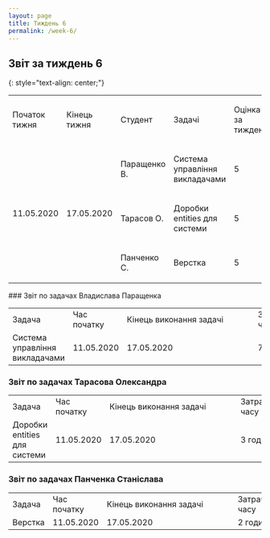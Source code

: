 ```yaml
---
layout: page
title: Тиждень 6
permalink: /week-6/
---
```


## Звіт за тиждень 6
{: style="text-align: center;"}
<table class="c3">
    <tbody>
        <tr class="c0">
            <td class="c5" colspan="1" rowspan="1">
                <p class="c7"><span class="c4">Початок тижня</span></p>
            </td>
            <td class="c5" colspan="1" rowspan="1">
                <p class="c7"><span class="c4">Кінець тижня</span></p>
            </td>
            <td class="c5" colspan="1" rowspan="1">
                <p class="c7"><span class="c8 c4">Студент</span></p>
            </td>
            <td class="c5" colspan="1" rowspan="1">
                <p class="c7"><span class="c8 c4">Задачі</span></p>
            </td>
            <td class="c5" colspan="1" rowspan="1">
                <p class="c7"><span class="c4 c8">Оцінка за тиждень </span></p>
            </td>
        </tr>
        <tr class="c0">
            <td class="c5" colspan="1" rowspan="3">
                <p class="c9"><span class="c10">11.05.2020</span></p>
            </td>
            <td class="c5" colspan="1" rowspan="3">
                <p class="c9"><span class="c10">17.05.2020</span></p>
            </td>
            <td class="c5" colspan="1" rowspan="1">
                <p class="c7"><span class="c6">Паращенко В.</span></p>
            </td>
            <td class="c5" colspan="1" rowspan="1">
                <p class="c7"><span class="c6">Система управління викладачами</span></p>
            </td>
            <td class="c5" colspan="1" rowspan="1">
                <p class="c7"><span class="c6">5</span></p>
            </td>
        </tr>
        <tr class="c0">
            <td class="c5" colspan="1" rowspan="1">
                <p class="c7"><span class="c6">Тарасов О.</span></p>
            </td>
            <td class="c5" colspan="1" rowspan="1">
                <p class="c1"><span class="c6">Доробки entities для системи</span></p>
            </td>
            <td class="c5" colspan="1" rowspan="1">
                <p class="c1"><span class="c6">5</span></p>
            </td>
        </tr>
        <tr class="c0">
            <td class="c5" colspan="1" rowspan="1">
                <p class="c7"><span class="c6">Панченко С.</span></p>
            </td>
            <td class="c5" colspan="1" rowspan="1">
                <p class="c1"><span class="c6">Верстка</span></p>
            </td>
            <td class="c5" colspan="1" rowspan="1">
                <p class="c1"><span class="c6">5</span></p>
            </td>
        </tr>
    </tbody>
</table>
### Звіт по задачах Владислава Паращенка

 <table class="waffle" cellspacing="0" cellpadding="0">
     <tbody>
         <tr style="height:20px;">
             <td class="s0" dir="ltr">Задача</td>
             <td class="s0" dir="ltr">Час початку</td>
             <td class="s0 softmerge" dir="ltr">
                 <div class="softmerge-inner" style="width: 245px; left: -1px;">Кінець виконання задачі</div>
             </td>
             <td class="s0" dir="ltr">Затрачено часу</td>
         </tr>
          <tr>
            <td class="s2" dir="ltr">Система управління викладачами</td>
            <td class="s3" dir="ltr">11.05.2020</td>
            <td class="s3" dir="ltr">17.05.2020</td>
            <td class="s2" dir="ltr">7</td>
          </tr>
     </tbody>
 </table>
      
### Звіт по задачах Тарасова Олександра

 <table class="waffle" cellspacing="0" cellpadding="0">
     <tbody>
         <tr style="height:20px;">
             <td class="s0" dir="ltr">Задача</td>
             <td class="s0" dir="ltr">Час початку</td>
             <td class="s0 softmerge" dir="ltr">
                 <div class="softmerge-inner" style="width: 245px; left: -1px;">Кінець виконання задачі</div>
             </td>
             <td class="s0" dir="ltr">Затрачено часу</td>
         </tr>
         <tr>
            <td class="s2" dir="ltr">Доробки entities для системи</td>
            <td class="s3" dir="ltr">11.05.2020</td>
            <td class="s3" dir="ltr">17.05.2020</td>
            <td class="s2" dir="ltr">3 години</td>
         </tr>
     </tbody>
 </table>
  
### Звіт по задачах Панченка Станіслава

<table class="waffle" cellspacing="0" cellpadding="0">
    <tbody>
        <tr style="height:20px;">
            <td class="s0" dir="ltr">Задача</td>
            <td class="s0" dir="ltr">Час початку</td>
            <td class="s0 softmerge" dir="ltr">
                <div class="softmerge-inner" style="width: 245px; left: -1px;">Кінець виконання задачі</div>
            </td>
            <td class="s0" dir="ltr">Затрачено часу</td>
        </tr>
        <tr>
                 <td class="s2" dir="ltr">Верстка</td>
                 <td class="s3" dir="ltr">11.05.2020</td>
                 <td class="s3" dir="ltr">17.05.2020</td>
                 <td class="s2" dir="ltr">2 години</td>
        </tr>
    </tbody>
</table>

